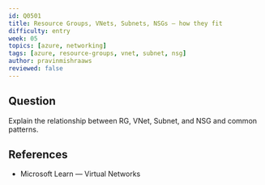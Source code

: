 ```yaml
---
id: Q0501
title: Resource Groups, VNets, Subnets, NSGs — how they fit
difficulty: entry
week: 05
topics: [azure, networking]
tags: [azure, resource-groups, vnet, subnet, nsg]
author: pravinmishraaws
reviewed: false
---
```


## Question
Explain the relationship between RG, VNet, Subnet, and NSG and common patterns.

## References
- Microsoft Learn — Virtual Networks